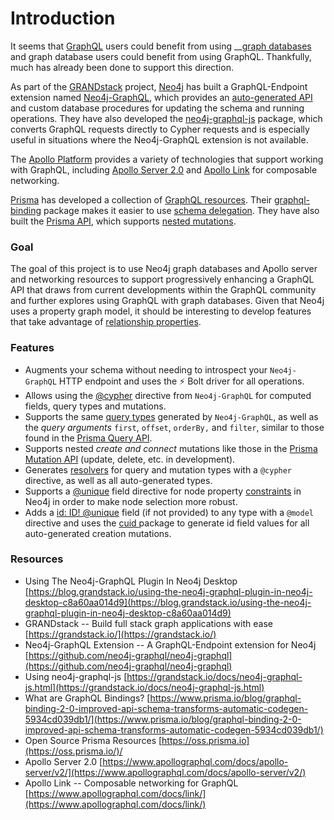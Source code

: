 # Introduction

It seems that [GraphQL](https://graphql.org/) users could benefit from using __[graph databases](https://neo4j.com/developer/graph-database/) and graph database users could benefit from using GraphQL. Thankfully, much has already been done to support this direction.

As part of the [GRANDstack](https://grandstack.io/) project, [Neo4j](https://neo4j.com/) has built a GraphQL-Endpoint extension named [Neo4j-GraphQL](https://github.com/neo4j-graphql/neo4j-graphql), which provides an [auto-generated API](https://github.com/neo4j-graphql/neo4j-graphql#auto-generated-query-types) and custom database procedures for updating the schema and running operations. They have also developed the [neo4j-graphql-js](https://www.npmjs.com/package/neo4j-graphql-js) package, which converts GraphQL requests directly to Cypher requests and is especially useful in situations where the Neo4j-GraphQL extension is not available.

The [Apollo Platform](https://www.apollographql.com/) provides a variety of technologies that support working with GraphQL, including [Apollo Server 2.0](https://www.apollographql.com/docs/apollo-server/v2/) and [Apollo Link](https://www.apollographql.com/docs/link/) for composable networking.  
  
[Prisma](https://www.prisma.io/) has developed a collection of [GraphQL resources](https://oss.prisma.io). Their [graphql-binding](https://www.npmjs.com/package/graphql-binding) package makes it easier to use [schema delegation](https://dev-blog.apollodata.com/graphql-schema-delegation-9d832648c543). They have also built the [Prisma API](https://www.prisma.io/docs/reference/prisma-api/overview-ohm2ouceuj), which supports [nested mutations](https://www.prisma.io/docs/reference/prisma-api/mutations-ol0yuoz6go#nested-mutations).

### Goal

The goal of this project is to use Neo4j graph databases and Apollo server and networking resources to support progressively enhancing a GraphQL API that draws from current developments within the GraphQL community and further explores using GraphQL with graph databases. Given that Neo4j uses a property graph model, it should be interesting to develop features that take advantage of [relationship properties](https://neo4j.com/docs/developer-manual/current/introduction/graphdb-concepts/#graphdb-neo4j-properties).

### Features

* Augments your schema without needing to introspect your `Neo4j-GraphQL` HTTP endpoint and uses the ⚡ Bolt driver for all operations. 
* Allows using the [@cypher](https://github.com/neo4j-graphql/neo4j-graphql#directives) directive from `Neo4j-GraphQL` for computed fields, query types and mutations. 
* Supports the same [query types](https://www.graph.cool/docs/reference/graphql-api/query-api-nia9nushae#query-arguments) generated by `Neo4j-GraphQL`, as well as the _query arguments_ `first`, `offset`, `orderBy,` and `filter`, similar to those found in the [Prisma Query API](https://www.graph.cool/docs/reference/graphql-api/query-api-nia9nushae#query-arguments). 
* Supports nested _create and connect_ mutations like those in the [Prisma Mutation API](https://www.prisma.io/docs/reference/prisma-api/mutations-ol0yuoz6go/#examples) \(update, delete, etc. in development\). 
* Generates [resolvers](https://www.apollographql.com/docs/graphql-tools/resolvers) for query and mutation types with a `@cypher` directive, as well as all auto-generated types. 
* Supports a [@unique](https://www.prisma.io/docs/1.4/reference/service-configuration/data-modelling-%28sdl%29-eiroozae8u/#field-constraints) field directive for node property [constraints](https://neo4j.com/docs/developer-manual/current/get-started/cypher/labels-constraints-and-indexes/) in Neo4j in order to make node selection more robust.  
* Adds a [id: ID! @unique](https://www.prisma.io/docs/1.4/reference/service-configuration/data-modelling-%28sdl%29-eiroozae8u/#system-fields) field \(if not provided\) to any type with a `@model` directive and uses the [cuid ](https://www.npmjs.com/package/cuid)package to generate id field values for all auto-generated creation mutations.

### Resources

* Using The Neo4j-GraphQL Plugin In Neo4j Desktop [https://blog.grandstack.io/using-the-neo4j-graphql-plugin-in-neo4j-desktop-c8a60aa014d9](https://blog.grandstack.io/using-the-neo4j-graphql-plugin-in-neo4j-desktop-c8a60aa014d9) 
* GRANDstack --  Build full stack graph applications with ease [https://grandstack.io/](https://grandstack.io/) 
* Neo4j-GraphQL Extension --  A GraphQL-Endpoint extension for Neo4j [https://github.com/neo4j-graphql/neo4j-graphql](https://github.com/neo4j-graphql/neo4j-graphql) 
* Using neo4j-graphql-js [https://grandstack.io/docs/neo4j-graphql-js.html](https://grandstack.io/docs/neo4j-graphql-js.html) 
* What are GraphQL Bindings? [https://www.prisma.io/blog/graphql-binding-2-0-improved-api-schema-transforms-automatic-codegen-5934cd039db1/](https://www.prisma.io/blog/graphql-binding-2-0-improved-api-schema-transforms-automatic-codegen-5934cd039db1/) 
* Open Source Prisma Resources [https://oss.prisma.io](https://oss.prisma.io/)/ 
* Apollo Server 2.0 [https://www.apollographql.com/docs/apollo-server/v2/](https://www.apollographql.com/docs/apollo-server/v2/) 
* Apollo Link -- Composable networking for GraphQL [https://www.apollographql.com/docs/link/](https://www.apollographql.com/docs/link/) 







